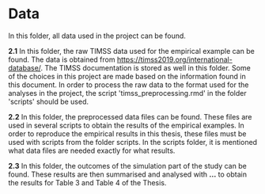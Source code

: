 # **Data**

In this folder, all data used in the project can be found.


**2.1** 
In this folder, the raw TIMSS data used for the empirical example can be found. The data is obtained from https://timss2019.org/international-database/.
The TIMSS documentation is stored as well in this folder. Some of the choices in this project are made based on the information found in this document.
In order to process the raw data to the format used for the analyses in the project, the script 'timss_preprocessing.rmd' in the folder 'scripts' should be used.

**2.2** 
In this folder, the preprocessed data files can be found. These files are used in several scripts to obtain the results of the empirical examples. 
In order to reproduce the empirical results in this thesis, these files must be used with scripts from the folder scripts.
In the scripts folder, it is mentioned what data files are needed exactly for what results.

**2.3** 
In this folder, the outcomes of the simulation part of the study can be found. These results are then summarised and analysed with **...** to obtain the results for Table 3 and Table 4 of the Thesis.
